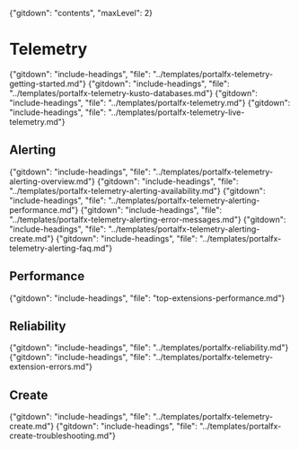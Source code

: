 {"gitdown": "contents", "maxLevel": 2}

# Telemetry 
{"gitdown": "include-headings", "file": "../templates/portalfx-telemetry-getting-started.md"}
{"gitdown": "include-headings", "file": "../templates/portalfx-telemetry-kusto-databases.md"}
{"gitdown": "include-headings", "file": "../templates/portalfx-telemetry.md"}
{"gitdown": "include-headings", "file": "../templates/portalfx-telemetry-live-telemetry.md"}

## Alerting
{"gitdown": "include-headings", "file": "../templates/portalfx-telemetry-alerting-overview.md"}
{"gitdown": "include-headings", "file": "../templates/portalfx-telemetry-alerting-availability.md"}
{"gitdown": "include-headings", "file": "../templates/portalfx-telemetry-alerting-performance.md"}
{"gitdown": "include-headings", "file": "../templates/portalfx-telemetry-alerting-error-messages.md"}
{"gitdown": "include-headings", "file": "../templates/portalfx-telemetry-alerting-create.md"}
{"gitdown": "include-headings", "file": "../templates/portalfx-telemetry-alerting-faq.md"}

## Performance 
{"gitdown": "include-headings", "file": "top-extensions-performance.md"}


## Reliability
{"gitdown": "include-headings", "file": "../templates/portalfx-reliability.md"}
{"gitdown": "include-headings", "file": "../templates/portalfx-telemetry-extension-errors.md"}

## Create 
{"gitdown": "include-headings", "file": "../templates/portalfx-telemetry-create.md"}
{"gitdown": "include-headings", "file": "../templates/portalfx-create-troubleshooting.md"}